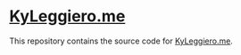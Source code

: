 # [KyLeggiero.me] #

This repository contains the source code for [KyLeggiero.me].


[KyLeggiero.me]: https://KyLeggiero.me